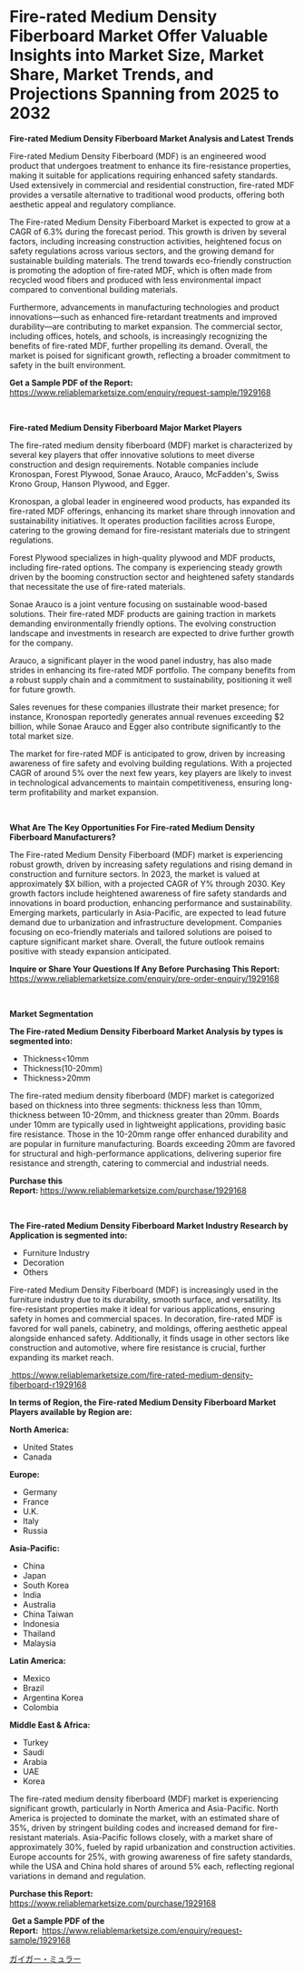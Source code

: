 <p><h1>Fire-rated Medium Density Fiberboard Market Offer Valuable Insights into Market Size, Market Share, Market Trends, and Projections Spanning from 2025 to 2032</h1></p><p><strong>Fire-rated Medium Density Fiberboard Market Analysis and Latest Trends</strong></p>
<p><p>Fire-rated Medium Density Fiberboard (MDF) is an engineered wood product that undergoes treatment to enhance its fire-resistance properties, making it suitable for applications requiring enhanced safety standards. Used extensively in commercial and residential construction, fire-rated MDF provides a versatile alternative to traditional wood products, offering both aesthetic appeal and regulatory compliance.</p><p>The Fire-rated Medium Density Fiberboard Market is expected to grow at a CAGR of 6.3% during the forecast period. This growth is driven by several factors, including increasing construction activities, heightened focus on safety regulations across various sectors, and the growing demand for sustainable building materials. The trend towards eco-friendly construction is promoting the adoption of fire-rated MDF, which is often made from recycled wood fibers and produced with less environmental impact compared to conventional building materials.</p><p>Furthermore, advancements in manufacturing technologies and product innovations—such as enhanced fire-retardant treatments and improved durability—are contributing to market expansion. The commercial sector, including offices, hotels, and schools, is increasingly recognizing the benefits of fire-rated MDF, further propelling its demand. Overall, the market is poised for significant growth, reflecting a broader commitment to safety in the built environment.</p></p>
<p><strong>Get a Sample PDF of the Report:&nbsp;</strong> <a href="https://www.reliablemarketsize.com/enquiry/request-sample/1929168?utm_campaign=1197&utm_medium=2&utm_source=Github&utm_content=ia&utm_term=16012025&utm_id=fire-rated-medium-density-fiberboard">https://www.reliablemarketsize.com/enquiry/request-sample/1929168</a></p>
<p>&nbsp;</p>
<p><strong>Fire-rated Medium Density Fiberboard Major Market Players</strong></p>
<p><p>The fire-rated medium density fiberboard (MDF) market is characterized by several key players that offer innovative solutions to meet diverse construction and design requirements. Notable companies include Kronospan, Forest Plywood, Sonae Arauco, Arauco, McFadden's, Swiss Krono Group, Hanson Plywood, and Egger.</p><p>Kronospan, a global leader in engineered wood products, has expanded its fire-rated MDF offerings, enhancing its market share through innovation and sustainability initiatives. It operates production facilities across Europe, catering to the growing demand for fire-resistant materials due to stringent regulations.</p><p>Forest Plywood specializes in high-quality plywood and MDF products, including fire-rated options. The company is experiencing steady growth driven by the booming construction sector and heightened safety standards that necessitate the use of fire-rated materials.</p><p>Sonae Arauco is a joint venture focusing on sustainable wood-based solutions. Their fire-rated MDF products are gaining traction in markets demanding environmentally friendly options. The evolving construction landscape and investments in research are expected to drive further growth for the company.</p><p>Arauco, a significant player in the wood panel industry, has also made strides in enhancing its fire-rated MDF portfolio. The company benefits from a robust supply chain and a commitment to sustainability, positioning it well for future growth.</p><p>Sales revenues for these companies illustrate their market presence; for instance, Kronospan reportedly generates annual revenues exceeding $2 billion, while Sonae Arauco and Egger also contribute significantly to the total market size.</p><p>The market for fire-rated MDF is anticipated to grow, driven by increasing awareness of fire safety and evolving building regulations. With a projected CAGR of around 5% over the next few years, key players are likely to invest in technological advancements to maintain competitiveness, ensuring long-term profitability and market expansion.</p></p>
<p>&nbsp;</p>
<p><strong>What Are The Key Opportunities For Fire-rated Medium Density Fiberboard Manufacturers?</strong></p>
<p><p>The Fire-rated Medium Density Fiberboard (MDF) market is experiencing robust growth, driven by increasing safety regulations and rising demand in construction and furniture sectors. In 2023, the market is valued at approximately $X billion, with a projected CAGR of Y% through 2030. Key growth factors include heightened awareness of fire safety standards and innovations in board production, enhancing performance and sustainability. Emerging markets, particularly in Asia-Pacific, are expected to lead future demand due to urbanization and infrastructure development. Companies focusing on eco-friendly materials and tailored solutions are poised to capture significant market share. Overall, the future outlook remains positive with steady expansion anticipated.</p></p>
<p><strong>Inquire or Share Your Questions If Any Before Purchasing This Report:</strong> <a href="https://www.reliablemarketsize.com/enquiry/pre-order-enquiry/1929168?utm_campaign=1197&utm_medium=2&utm_source=Github&utm_content=ia&utm_term=16012025&utm_id=fire-rated-medium-density-fiberboard">https://www.reliablemarketsize.com/enquiry/pre-order-enquiry/1929168</a></p>
<p>&nbsp;</p>
<p><strong>Market Segmentation</strong></p>
<p><strong>The Fire-rated Medium Density Fiberboard Market Analysis by types is segmented into:</strong></p>
<p><ul><li>Thickness<10mm</li><li>Thickness(10-20mm)</li><li>Thickness>20mm</li></ul></p>
<p><p>The fire-rated medium density fiberboard (MDF) market is categorized based on thickness into three segments: thickness less than 10mm, thickness between 10-20mm, and thickness greater than 20mm. Boards under 10mm are typically used in lightweight applications, providing basic fire resistance. Those in the 10-20mm range offer enhanced durability and are popular in furniture manufacturing. Boards exceeding 20mm are favored for structural and high-performance applications, delivering superior fire resistance and strength, catering to commercial and industrial needs.</p></p>
<p><strong>Purchase this Report:&nbsp;</strong><a href="https://www.reliablemarketsize.com/purchase/1929168?utm_campaign=1197&utm_medium=2&utm_source=Github&utm_content=ia&utm_term=16012025&utm_id=fire-rated-medium-density-fiberboard">https://www.reliablemarketsize.com/purchase/1929168</a></p>
<p>&nbsp;</p>
<p><strong>The Fire-rated Medium Density Fiberboard Market Industry Research by Application is segmented into:</strong></p>
<p><ul><li>Furniture Industry</li><li>Decoration</li><li>Others</li></ul></p>
<p><p>Fire-rated Medium Density Fiberboard (MDF) is increasingly used in the furniture industry due to its durability, smooth surface, and versatility. Its fire-resistant properties make it ideal for various applications, ensuring safety in homes and commercial spaces. In decoration, fire-rated MDF is favored for wall panels, cabinetry, and moldings, offering aesthetic appeal alongside enhanced safety. Additionally, it finds usage in other sectors like construction and automotive, where fire resistance is crucial, further expanding its market reach.</p></p>
<p><a href="https://www.reliablemarketsize.com/fire-rated-medium-density-fiberboard-r1929168?utm_campaign=1197&utm_medium=2&utm_source=Github&utm_content=ia&utm_term=16012025&utm_id=fire-rated-medium-density-fiberboard">&nbsp;https://www.reliablemarketsize.com/fire-rated-medium-density-fiberboard-r1929168</a></p>
<p><strong>In terms of Region, the Fire-rated Medium Density Fiberboard Market Players available by Region are:</strong></p>
<p>
    <p> <strong> North America: </strong>
        <ul>
            <li>United States</li>
            <li>Canada</li>
        </ul>
        </p> 
    <p> <strong> Europe: </strong>
        <ul>
            <li>Germany</li>
            <li>France</li>
            <li>U.K.</li>
            <li>Italy</li>
            <li>Russia</li>
        </ul>
        </p> 
    <p> <strong> Asia-Pacific: </strong>
        <ul>
            <li>China</li>
            <li>Japan</li>
            <li>South Korea</li>
            <li>India</li>
            <li>Australia</li>
            <li>China Taiwan</li>
            <li>Indonesia</li>
            <li>Thailand</li>
            <li>Malaysia</li>
        </ul>
        </p> 
    <p> <strong> Latin America: </strong>
        <ul>
            <li>Mexico</li>
            <li>Brazil</li>
            <li>Argentina Korea</li>
            <li>Colombia</li>
        </ul>
        </p> 
    <p> <strong> Middle East & Africa: </strong>
        <ul>
            <li>Turkey</li>
            <li>Saudi</li>
            <li>Arabia</li>
            <li>UAE</li>
            <li>Korea</li>
        </ul>
    </p>
    </p>
<p><p>The fire-rated medium density fiberboard (MDF) market is experiencing significant growth, particularly in North America and Asia-Pacific. North America is projected to dominate the market, with an estimated share of 35%, driven by stringent building codes and increased demand for fire-resistant materials. Asia-Pacific follows closely, with a market share of approximately 30%, fueled by rapid urbanization and construction activities. Europe accounts for 25%, with growing awareness of fire safety standards, while the USA and China hold shares of around 5% each, reflecting regional variations in demand and regulation.</p></p>
<p><strong>Purchase this Report: </strong><a href="https://www.reliablemarketsize.com/purchase/1929168?utm_campaign=1197&utm_medium=2&utm_source=Github&utm_content=ia&utm_term=16012025&utm_id=fire-rated-medium-density-fiberboard">https://www.reliablemarketsize.com/purchase/1929168</a></p>
<p>&nbsp;<strong>Get a Sample PDF of the Report:&nbsp;&nbsp;</strong><a href="https://www.reliablemarketsize.com/enquiry/request-sample/1929168?utm_campaign=1197&utm_medium=2&utm_source=Github&utm_content=ia&utm_term=16012025&utm_id=fire-rated-medium-density-fiberboard">https://www.reliablemarketsize.com/enquiry/request-sample/1929168</a></p>
<p><strong></strong></p>
<p><p><a href="https://github.com/lababdou/Market-Research-Report-List-6/blob/main/536511731149.md?utm_campaign=1197&utm_medium=2&utm_source=Github&utm_content=ia&utm_term=16012025&utm_id=fire-rated-medium-density-fiberboard">ガイガー・ミュラー</a></p></p>